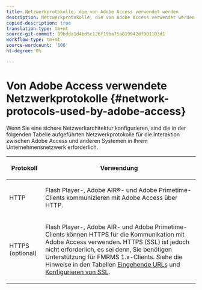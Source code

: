 ```yaml
---
title: Netzwerkprotokolle, die von Adobe Access verwendet werden
description: Netzwerkprotokolle, die von Adobe Access verwendet werden
copied-description: true
translation-type: tm+mt
source-git-commit: 89bdda1d4bd5c126f19ba75a819942df901183d1
workflow-type: tm+mt
source-wordcount: '106'
ht-degree: 0%

---
```



# Von Adobe Access verwendete Netzwerkprotokolle {#network-protocols-used-by-adobe-access}

Wenn Sie eine sichere Netzwerkarchitektur konfigurieren, sind die in der folgenden Tabelle aufgeführten Netzwerkprotokolle für die Interaktion zwischen Adobe Access und anderen Systemen in Ihrem Unternehmensnetzwerk erforderlich.

<table frame="all" colsep="1" rowsep="1" class="+ topic/table adobe-d/table " id="table-itc-33z-n4"> 
 <thead class="- topic/thead "> 
  <tr rowsep="1" class="- topic/row "> 
   <th colname="1" class="- topic/entry entry"> <p class="- topic/p ">Protokoll </p> </th> 
   <th colname="2" class="- topic/entry entry"> <p class="- topic/p ">Verwendung </p> </th> 
  </tr> 
 </thead>
 <tbody class="- topic/tbody "> 
  <tr rowsep="1" class="- topic/row "> 
   <td colname="1" class="- topic/entry "> <p class="- topic/p ">HTTP </p> </td> 
   <td colname="2" class="- topic/entry "> <p class="- topic/p ">Flash Player-, Adobe AIR®- und Adobe Primetime-Clients kommunizieren mit Adobe Access über HTTP. </p> </td> 
  </tr> 
  <tr rowsep="0" class="- topic/row "> 
   <td colname="1" class="- topic/entry "> <p class="- topic/p ">HTTPS (optional) </p> </td> 
   <td colname="2" class="- topic/entry "> <p class="- topic/p ">Flash Player-, Adobe AIR- und Adobe Primetime-Clients können HTTPS für die Kommunikation mit Adobe Access verwenden. HTTPS (SSL) ist jedoch nicht erforderlich, es sei denn, Sie benötigen Unterstützung für FMRMS 1.x-Clients. Siehe die Hinweise in den Tabellen <a href="network-topology-firewall-rules.md" format="dita" scope="local"> Eingehende URLs</a> und <a href="network-topology-nw-protocols.md"> Konfigurieren von SSL</a>. </p> </td> 
  </tr> 
 </tbody> 
</table>